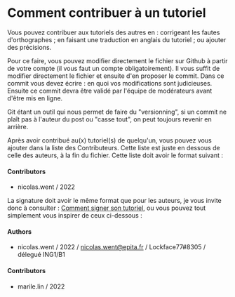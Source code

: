 # Comment contribuer à un tutoriel

Vous pouvez contribuer aux tutoriels des autres en : corrigeant les fautes d'orthographes ; en faisant une traduction en anglais du tutoriel ; ou ajouter des précisions.

Pour ce faire, vous pouvez modifier directement le fichier sur Github à partir de votre compte (il vous faut un compte obligatoirement). Il vous suffit de modifier directement le fichier et ensuite d'en proposer le commit. Dans ce commit vous devez écrire : en quoi vos modifications sont judicieuses. Ensuite ce commit devra être validé par l'équipe de modérateurs avant d'être mis en ligne.

Git étant un outil qui nous permet de faire du "versionning", si un commit ne plaît pas à l'auteur du post ou "casse tout", on peut toujours revenir en arrière.

Après avoir contribué au(x) tutoriel(s) de quelqu'un, vous pouvez vous ajouter dans la liste des Contributeurs. Cette liste est juste en dessous de celle des auteurs, à la fin du fichier. Cette liste doit avoir le format suivant :

#### Contributors
* nicolas.went / 2022

La signature doit avoir le même format que pour les auteurs, je vous invite donc à consulter : [Comment signer son tutoriel](https://github.com/NicolasWent/Epituto/blob/master/Comment%20signer%20son%20tutoriel.md), ou vous pouvez tout simplement vous inspirer de ceux ci-dessous :

#### Authors
* nicolas.went / 2022 / nicolas.went@epita.fr / Lockface77#8305 / délegué ING1/B1

#### Contributors
* marile.lin / 2022

